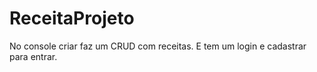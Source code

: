 # ReceitaProjeto

No console criar faz um CRUD com receitas.
E tem um login e cadastrar para entrar.
